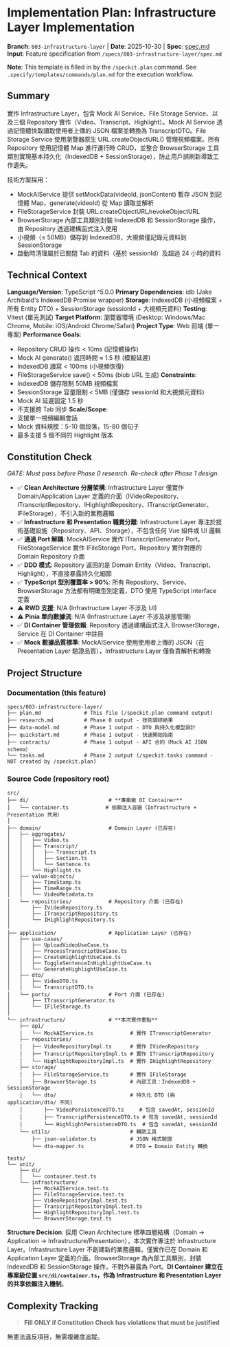 # Implementation Plan: Infrastructure Layer Implementation

**Branch**: `003-infrastructure-layer` | **Date**: 2025-10-30 | **Spec**: [spec.md](./spec.md)
**Input**: Feature specification from `/specs/003-infrastructure-layer/spec.md`

**Note**: This template is filled in by the `/speckit.plan` command. See `.specify/templates/commands/plan.md` for the execution workflow.

## Summary

實作 Infrastructure Layer，包含 Mock AI Service、File Storage Service、以及三個 Repository 實作（Video、Transcript、Highlight）。Mock AI Service 透過記憶體快取讀取使用者上傳的 JSON 檔案並轉換為 TranscriptDTO。File Storage Service 使用瀏覽器原生 URL.createObjectURL() 管理視頻檔案。所有 Repository 使用記憶體 Map 進行運行時 CRUD，並整合 BrowserStorage 工具類別實現基本持久化（IndexedDB + SessionStorage），防止用戶誤刷新導致工作遺失。

技術方案採用：
- MockAIService 提供 setMockData(videoId, jsonContent) 暫存 JSON 到記憶體 Map，generate(videoId) 從 Map 讀取並解析
- FileStorageService 封裝 URL.createObjectURL/revokeObjectURL
- BrowserStorage 內部工具類別封裝 IndexedDB 和 SessionStorage 操作，由 Repository 透過建構函式注入使用
- 小視頻（≤ 50MB）儲存到 IndexedDB，大視頻僅記錄元資料到 SessionStorage
- 啟動時清理屬於已關閉 Tab 的資料（基於 sessionId）及超過 24 小時的資料

## Technical Context

**Language/Version**: TypeScript ^5.0.0
**Primary Dependencies**: idb (Jake Archibald's IndexedDB Promise wrapper)
**Storage**: IndexedDB (小視頻檔案 + 所有 Entity DTO) + SessionStorage (sessionId + 大視頻元資料)
**Testing**: Vitest (單元測試)
**Target Platform**: 瀏覽器環境 (Desktop: Windows/Mac Chrome, Mobile: iOS/Android Chrome/Safari)
**Project Type**: Web 前端 (單一專案)
**Performance Goals**:
- Repository CRUD 操作 < 10ms (記憶體操作)
- Mock AI generate() 返回時間 ≈ 1.5 秒 (模擬延遲)
- IndexedDB 讀寫 < 100ms (小視頻恢復)
- FileStorageService save() < 50ms (blob URL 生成)
**Constraints**:
- IndexedDB 儲存限制 50MB 視頻檔案
- SessionStorage 容量限制 < 5MB (僅儲存 sessionId 和大視頻元資料)
- Mock AI 延遲固定 1.5 秒
- 不支援跨 Tab 同步
**Scale/Scope**:
- 支援單一視頻編輯會話
- Mock 資料規模：5-10 個段落，15-80 個句子
- 最多支援 5 個不同的 Highlight 版本

## Constitution Check

*GATE: Must pass before Phase 0 research. Re-check after Phase 1 design.*

- ✅ **Clean Architecture 分層架構**: Infrastructure Layer 僅實作 Domain/Application Layer 定義的介面（IVideoRepository、ITranscriptRepository、IHighlightRepository、ITranscriptGenerator、IFileStorage），不引入新的業務邏輯
- ✅ **Infrastructure 和 Presentation 職責分離**: Infrastructure Layer 專注於技術基礎設施（Repository、API、Storage），不包含任何 Vue 組件或 UI 邏輯
- ✅ **通過 Port 解耦**: MockAIService 實作 ITranscriptGenerator Port，FileStorageService 實作 IFileStorage Port，Repository 實作對應的 Domain Repository 介面
- ✅ **DDD 模式**: Repository 返回的是 Domain Entity（Video、Transcript、Highlight），不直接暴露持久化細節
- ✅ **TypeScript 型別覆蓋率 > 90%**: 所有 Repository、Service、BrowserStorage 方法都有明確型別定義，DTO 使用 TypeScript interface 定義
- ⚠️ **RWD 支援**: N/A (Infrastructure Layer 不涉及 UI)
- ⚠️ **Pinia 單向數據流**: N/A (Infrastructure Layer 不涉及狀態管理)
- ✅ **DI Container 管理依賴**: Repository 透過建構函式注入 BrowserStorage，Service 在 DI Container 中註冊
- ✅ **Mock 數據品質標準**: MockAIService 使用使用者上傳的 JSON（在 Presentation Layer 驗證品質），Infrastructure Layer 僅負責解析和轉換

## Project Structure

### Documentation (this feature)

```text
specs/003-infrastructure-layer/
├── plan.md              # This file (/speckit.plan command output)
├── research.md          # Phase 0 output - 技術調研結果
├── data-model.md        # Phase 1 output - DTO 與持久化模型設計
├── quickstart.md        # Phase 1 output - 快速開始指南
├── contracts/           # Phase 1 output - API 合約（Mock AI JSON schema）
└── tasks.md             # Phase 2 output (/speckit.tasks command - NOT created by /speckit.plan)
```

### Source Code (repository root)

```text
src/
├── di/                          # **專案級 DI Container**
│   └── container.ts            # 依賴注入容器（Infrastructure + Presentation 共用）
│
├── domain/                      # Domain Layer (已存在)
│   ├── aggregates/
│   │   ├── Video.ts
│   │   ├── Transcript/
│   │   │   ├── Transcript.ts
│   │   │   ├── Section.ts
│   │   │   └── Sentence.ts
│   │   └── Highlight.ts
│   ├── value-objects/
│   │   ├── TimeStamp.ts
│   │   ├── TimeRange.ts
│   │   └── VideoMetadata.ts
│   └── repositories/            # Repository 介面 (已存在)
│       ├── IVideoRepository.ts
│       ├── ITranscriptRepository.ts
│       └── IHighlightRepository.ts
│
├── application/                 # Application Layer (已存在)
│   ├── use-cases/
│   │   ├── UploadVideoUseCase.ts
│   │   ├── ProcessTranscriptUseCase.ts
│   │   ├── CreateHighlightUseCase.ts
│   │   ├── ToggleSentenceInHighlightUseCase.ts
│   │   └── GenerateHighlightUseCase.ts
│   ├── dto/
│   │   ├── VideoDTO.ts
│   │   └── TranscriptDTO.ts
│   └── ports/                   # Port 介面 (已存在)
│       ├── ITranscriptGenerator.ts
│       └── IFileStorage.ts
│
└── infrastructure/              # **本次實作重點**
    ├── api/
    │   └── MockAIService.ts            # 實作 ITranscriptGenerator
    ├── repositories/
    │   ├── VideoRepositoryImpl.ts      # 實作 IVideoRepository
    │   ├── TranscriptRepositoryImpl.ts # 實作 ITranscriptRepository
    │   └── HighlightRepositoryImpl.ts  # 實作 IHighlightRepository
    ├── storage/
    │   ├── FileStorageService.ts       # 實作 IFileStorage
    │   ├── BrowserStorage.ts           # 內部工具：IndexedDB + SessionStorage
    │   └── dto/                        # 持久化 DTO (與 application/dto/ 不同)
    │       ├── VideoPersistenceDTO.ts     # 包含 savedAt, sessionId
    │       ├── TranscriptPersistenceDTO.ts # 包含 savedAt, sessionId
    │       └── HighlightPersistenceDTO.ts  # 包含 savedAt, sessionId
    └── utils/                          # 輔助工具
        ├── json-validator.ts           # JSON 格式驗證
        └── dto-mapper.ts               # DTO ↔ Domain Entity 轉換

tests/
└── unit/
    ├── di/
    │   └── container.test.ts
    └── infrastructure/
        ├── MockAIService.test.ts
        ├── FileStorageService.test.ts
        ├── VideoRepositoryImpl.test.ts
        ├── TranscriptRepositoryImpl.test.ts
        ├── HighlightRepositoryImpl.test.ts
        └── BrowserStorage.test.ts
```

**Structure Decision**:
採用 Clean Architecture 標準四層結構（Domain → Application → Infrastructure/Presentation），本次實作專注於 Infrastructure Layer。Infrastructure Layer 不創建新的業務邏輯，僅實作已在 Domain 和 Application Layer 定義的介面。BrowserStorage 為內部工具類別，封裝 IndexedDB 和 SessionStorage 操作，不對外暴露為 Port。**DI Container 建立在專案級位置 `src/di/container.ts`，作為 Infrastructure 和 Presentation Layer 的共享依賴注入機制**。

## Complexity Tracking

> **Fill ONLY if Constitution Check has violations that must be justified**

無憲法違反項目，無需複雜度追蹤。

